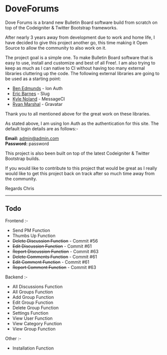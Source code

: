# DoveForums

Dove Forums is a brand new Bulletin Board software build from scratch on top of the Codeigniter & Twitter Bootstrap frameworks.

After nearly 3 years away from development due to work and home life, I have decided to give this project another go, this time making it Open Source to allow the community to also work on it.

The project goal is a simple one.  To make Bulletin Board software that is easy to use, install and customize and best of all Free!.  I am also trying to keep as much as I can native to CI without having too many external libraries cluttering up the code.  The following external libraries are going to be used as a starting point:

- <a href="http://www.benedmunds.com">Ben Edmunds</a> - Ion Auth
- <a href="http://www.ericlbarnes.com">Eric Barnes</a> - Slug
- <a href="http://www.kylenoland.com">Kyle Noland</a> - MessageCI
- <a href="http://www.irealms.co.uk">Ryan Marshal<a/> - Gravatar

Thank you to all mentioned above for the great work on these libraries. 

As stated above, I am using Ion Auth as the authentication for this site.  The default login details are as follows:-

<strong>Email:</strong> admin@admin.com<br />
<strong>Password:</strong> password

This project is also been built on top of the latest Codeigniter & Twitter Bootstrap builds.  

If you would like to contribute to this project that would be great as I really would like to get this project back on track after so much time away from the community.

Regards
Chris

<hr />

<h2>Todo</h2>

Frontend :-

<ul>
<li>Send PM Function</li>
<li>Thumbs Up Function</li>
<li><strike>Delete Discussion Function</strike> - Commit #56</li>
<li><strike>Edit Discussion Function</strike> - Commit #61</li>
<li><strike>Report Discussion Function</strike> - Commit #63</li>
<li><strike>Delete Comments Function</strike> - Commit #61</li>
<li><strike>Edit Comment Function</strike> - Commit #61</li>
<li><strike>Report Comment Function</strike> - Commit #63</li>
</ul>

Backend :-

<ul>
<li>All Discussions Function</li>
<li>All Groups Function</li>
<li>Add Group Function</li>
<li>Edit Group Function</li>
<li>Delete Group Function</li>
<li>Settings Function</li>
<li>View User Function</li>
<li>View Category Function</li>
<li>View Group Function</li>
</ul>

Other :-

<ul>
<li>Installation Function</li>
</ul>
